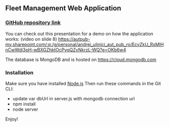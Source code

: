 ## Fleet Management Web Application

### [GitHub repository link](https://github.com/andreiulinici/fleet-management)

You can check out this presentation for a demo on how the application works: (video on slide 8)
https://autpub-my.sharepoint.com/:p:/g/personal/andrei_ulinici_aut_pub_ro/EcvZkU_RsMlHnCwWdj3pH-wBXGZhktOcPyqQZvNkrzL-WQ?e=OKb6w4


The database is MongoDB and is hosted on https://cloud.mongodb.com

### Installation

Make sure you have installed [Node.js](https://nodejs.org/en/) 
Then run these commands in the Git CLI:

* update var dbUrl in server.js with mongodb connection url
* npm install
* node server

Enjoy!
